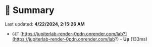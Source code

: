 # 📖 Summary
Last updated: **4/22/2024, 2:15:26 AM**

- `GET` [https://jupiterlab-render-0pdn.onrender.com/lab?](https://jupiterlab-render-0pdn.onrender.com/lab?) - **Up** (133ms)
